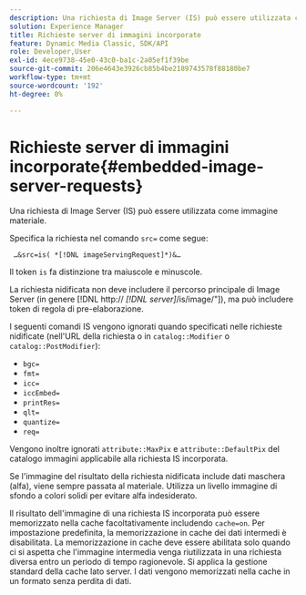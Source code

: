 ```yaml
---
description: Una richiesta di Image Server (IS) può essere utilizzata come immagine materiale.
solution: Experience Manager
title: Richieste server di immagini incorporate
feature: Dynamic Media Classic, SDK/API
role: Developer,User
exl-id: 4ece9738-45e0-43c0-ba1c-2a05ef1f39be
source-git-commit: 206e4643e3926cb85b4be2189743578f88180be7
workflow-type: tm+mt
source-wordcount: '192'
ht-degree: 0%

---
```


# Richieste server di immagini incorporate{#embedded-image-server-requests}

Una richiesta di Image Server (IS) può essere utilizzata come immagine materiale.

Specifica la richiesta nel comando `src=` come segue:

` …&src=is( *[!DNL imageServingRequest]*)&…`

Il token `is` fa distinzione tra maiuscole e minuscole.

La richiesta nidificata non deve includere il percorso principale di Image Server (in genere [!DNL http:// *[!DNL server]*/is/image/&quot;]), ma può includere token di regola di pre-elaborazione.

I seguenti comandi IS vengono ignorati quando specificati nelle richieste nidificate (nell&#39;URL della richiesta o in `catalog::Modifier` o `catalog::PostModifier`):

* `bgc=`
* `fmt=`
* `icc=`
* `iccEmbed=`
* `printRes=`
* `qlt=`
* `quantize=`
* `req=`

Vengono inoltre ignorati `attribute::MaxPix` e `attribute::DefaultPix` del catalogo immagini applicabile alla richiesta IS incorporata.

Se l&#39;immagine del risultato della richiesta nidificata include dati maschera (alfa), viene sempre passata al materiale. Utilizza un livello immagine di sfondo a colori solidi per evitare alfa indesiderato.

Il risultato dell&#39;immagine di una richiesta IS incorporata può essere memorizzato nella cache facoltativamente includendo `cache=on`. Per impostazione predefinita, la memorizzazione in cache dei dati intermedi è disabilitata. La memorizzazione in cache deve essere abilitata solo quando ci si aspetta che l&#39;immagine intermedia venga riutilizzata in una richiesta diversa entro un periodo di tempo ragionevole. Si applica la gestione standard della cache lato server. I dati vengono memorizzati nella cache in un formato senza perdita di dati.
